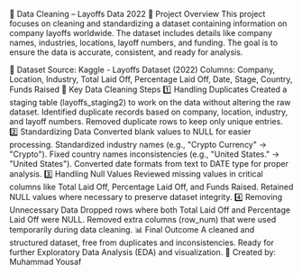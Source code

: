 🧹 Data Cleaning – Layoffs Data 2022
📌 Project Overview
This project focuses on cleaning and standardizing a dataset containing information on company layoffs worldwide. The dataset includes details like company names, industries, locations, layoff numbers, and funding. The goal is to ensure the data is accurate, consistent, and ready for analysis.

📂 Dataset
Source: Kaggle - Layoffs Dataset (2022)
Columns: Company, Location, Industry, Total Laid Off, Percentage Laid Off, Date, Stage, Country, Funds Raised
🔧 Key Data Cleaning Steps
1️⃣ Handling Duplicates
Created a staging table (layoffs_staging2) to work on the data without altering the raw dataset.
Identified duplicate records based on company, location, industry, and layoff numbers.
Removed duplicate rows to keep only unique entries.
2️⃣ Standardizing Data
Converted blank values to NULL for easier processing.
Standardized industry names (e.g., "Crypto Currency" → "Crypto").
Fixed country names inconsistencies (e.g., "United States." → "United States").
Converted date formats from text to DATE type for proper analysis.
3️⃣ Handling Null Values
Reviewed missing values in critical columns like Total Laid Off, Percentage Laid Off, and Funds Raised.
Retained NULL values where necessary to preserve dataset integrity.
4️⃣ Removing Unnecessary Data
Dropped rows where both Total Laid Off and Percentage Laid Off were NULL.
Removed extra columns (row_num) that were used temporarily during data cleaning.
📊 Final Outcome
A cleaned and structured dataset, free from duplicates and inconsistencies.
Ready for further Exploratory Data Analysis (EDA) and visualization.
🚀 Created by: Muhammad Yousaf